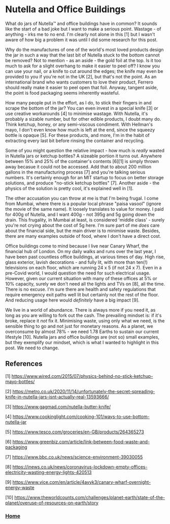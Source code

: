 # Nutella and Office Buildings

What do jars of Nutella&trade; and office buildings have in common? It sounds like the start of a bad joke but I want to make a serious point. Wastage - of anything - irks me to no end. I'm clearly not alone in this [1] but I wasn't aware of how big a problem it was until I did some research for this post.

Why do the manufactures of one of the world's most loved products design the jar in such a way that the last bit of Nutella stuck to the bottom cannot be removed? Not to mention - as an aside - the gold foil at the top. Is it too much to ask for a slight overhang to make it easier to peel off? I know you can use your nail, or a knife to cut around the edges; the knife may even be provided to you if you're not in the UK [2], but that's not the point. As an international brand who wants customers to love their product, Ferrero should really make it easier to peel open that foil. Anyway, tangent aside, the point is food packaging seems inherently wasteful.

How many people put in the effort, as I do, to stick their fingers in and scrape the bottom of the jar? You can even invest in a special knife [3] or use creative workarounds [4] to minimise wastage. With Nutella, it's probably a sizable number, but for other edible products, I doubt many do. Think ketchup, honey, or any semi-viscous condiment. With Hellman's mayo, I don't even know how much is left at the end, since the squeezy bottle is opaque [5]. For these products, and more, I'm in the habit of extracting every last bit before rinsing the container and recycling.

Some of you might question the relative impact - how much is _really_ wasted in Nutella jars or ketchup bottles? A sizeable portion it turns out. Anywhere between 15% and 25% of the container's contents [6][1] is simply thrown away becasue it could not be accessed. Add that to about 200 million gallons in the manufacturing process [7] and you're talking serious numbers. It's certainly enough for an MIT startup to focus on better storage solutions, and produce "no-stick ketchup bottles" [7]. Another aside - the physics of the solution is pretty cool, it's explained well in [1].

The other accusation you can throw at me is that I'm being frugal. I come from Mumbai, where there is a popular local phrase "paisa vasool" (ignore the movie of the same name). It loosely translates to value for money. I paid for 400g of Nutella, and I want 400g - not 395g and 5g going down the drain. This frugality, in Mumbai at least, is considered 'middle class' - surely you're not crying about the cost of 5g here. I'm sure part of me _does_ care about the financial side, but the main driver is to minimise waste.  Besides, there are many examples outside of food, where I don't have a direct cost.

Office buildings come to mind because I live near Canary Wharf, the financial hub of London. On my daily walks and runs over the last year, I have been past countless office buildings, at various times of day. High rise, glass exterior, lavish decorations - and fully lit, with more than ten(!) televisions on each floor, which are running 24 x 5 (if not 24 x 7). Even in a pre-Covid world, I would question the need for such electrical usage. However, given our current situation with many of these offices at 5% or 10% capacity, surely we don't need all the lights and TVs on [8], all the time. There is no excuse. I'm sure there are health and safety regulations that require emergency exit paths well lit but certainly not the rest of the floor. And reducing usage here would _definitely_ have a big impact [9].

We live in a world of abundance. There is always more if you need it, as long as you are willing to fork out the cash. The prevailing mindset is: if it's broke, replace it _not_ fix it. Minimising waste, using only what we need, is the sensible thing to go and not just for monetary reasons. As a planet, we overconsume by almost 78% - we need 1.78 Earths to sustain our current lifestyle [10]. Nutella jars and office buildings are (not so) small examples, but they exemplify our mindset, which is what I wanted to highlight in this post. We need to change.

## References

[1] <https://www.wired.com/2015/07/physics-behind-no-stick-ketchup-mayo-bottles/>

[2] <https://metro.co.uk/2020/11/14/unfortunately-the-secret-spreading-knife-in-nutella-jars-isnt-actually-real-13593666/>

[3] <https://www.gagmad.com/nutella-butter-knife/>

[4] <https://www.cookinglight.com/cooking-101/ways-to-use-bottom-nutella-jar>

[5] <https://www.tesco.com/groceries/en-GB/products/264365273>

[6] <https://www.greenbiz.com/article/link-between-food-waste-and-packaging>

[7] <https://www.bbc.co.uk/news/science-environment-39030055>

[8] <https://inews.co.uk/news/coronavirus-lockdown-empty-offices-electricity-wasting-energy-lights-420513>

[9] <https://www.vice.com/en/article/4ayyk3/canary-wharf-overnight-energy-waste>

[10] <https://www.theworldcounts.com/challenges/planet-earth/state-of-the-planet/overuse-of-resources-on-earth/story>

### [Home](../index)
